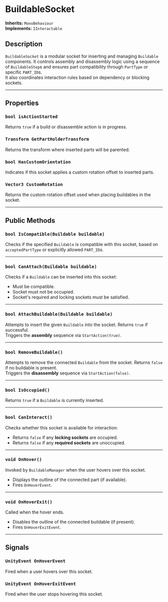 # BuildableSocket

**Inherits:** `MonoBehaviour`  
**Implements:** `IInteractable`

## Description

`BuildableSocket` is a modular socket for inserting and managing `Buildable` components. It controls assembly and disassembly logic using a sequence of `BuildableStep`s and ensures part compatibility through `PartType` or specific `PART_ID`s.  
It also coordinates interaction rules based on dependency or blocking sockets.

---

## Properties

### `bool isActionStarted`
Returns `true` if a build or disassemble action is in progress.

### `Transform GetPartHolderTransform`
Returns the transform where inserted parts will be parented.

### `bool HasCustomOrientation`
Indicates if this socket applies a custom rotation offset to inserted parts.

### `Vector3 CustomRotation`
Returns the custom rotation offset used when placing buildables in the socket.

---

## Public Methods

### `bool IsCompatible(Buildable buildable)`
Checks if the specified `Buildable` is compatible with this socket, based on `acceptedPartType` or explicitly allowed `PART_ID`s.

---

### `bool CanAttach(Buildable buildable)`
Checks if a `Buildable` can be inserted into this socket:
- Must be compatible.
- Socket must not be occupied.
- Socket's required and locking sockets must be satisfied.

---

### `bool AttachBuildable(Buildable buildable)`
Attempts to insert the given `Buildable` into the socket. Returns `true` if successful.  
Triggers the **assembly** sequence via `StartAction(true)`.

---

### `bool RemoveBuildable()`
Attempts to remove the connected `Buildable` from the socket. Returns `false` if no buildable is present.  
Triggers the **disassembly** sequence via `StartAction(false)`.

---

### `bool IsOccupied()`
Returns `true` if a `Buildable` is currently inserted.

---

### `bool CanInteract()`
Checks whether this socket is available for interaction:
- Returns `false` if any **locking sockets** are occupied.
- Returns `false` if any **required sockets** are unoccupied.

---

### `void OnHover()`
Invoked by `BuildableManager` when the user hovers over this socket.  
- Displays the outline of the connected part (if available).
- Fires `OnHoverEvent`.

---

### `void OnHoverExit()`
Called when the hover ends.  
- Disables the outline of the connected buildable (if present).
- Fires `OnHoverExitEvent`.

---

## Signals

### `UnityEvent OnHoverEvent`
Fired when a user hovers over this socket.

### `UnityEvent OnHoverExitEvent`
Fired when the user stops hovering this socket.

